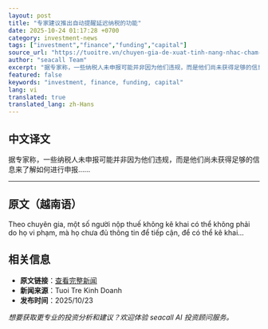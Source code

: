 ```yaml
---
layout: post
title: "专家建议推出自动提醒延迟纳税的功能"
date: 2025-10-24 01:17:28 +0700
category: investment-news
tags: ["investment","finance","funding","capital"]
source_url: "https://tuoitre.vn/chuyen-gia-de-xuat-tinh-nang-nhac-cham-nop-thue-tu-dong-20251023192328768.htm"
author: "seacall Team"
excerpt: "据专家称，一些纳税人未申报可能并非因为他们违规，而是他们尚未获得足够的信息来了解如何进行申报……..."
featured: false
keywords: "investment, finance, funding, capital"
lang: vi
translated: true
translated_lang: zh-Hans
---
```


## 中文译文

据专家称，一些纳税人未申报可能并非因为他们违规，而是他们尚未获得足够的信息来了解如何进行申报……

---

## 原文（越南语）

Theo chuyên gia, một số người nộp thuế không kê khai có thể không phải do họ vi phạm, mà họ chưa đủ thông tin để tiếp cận, để có thể kê khai...

## 相关信息

- **原文链接**：[查看完整新闻](https://tuoitre.vn/chuyen-gia-de-xuat-tinh-nang-nhac-cham-nop-thue-tu-dong-20251023192328768.htm)
- **新闻来源**：Tuoi Tre Kinh Doanh
- **发布时间**：2025/10/23

*想要获取更专业的投资分析和建议？欢迎体验 seacall AI 投资顾问服务。*
